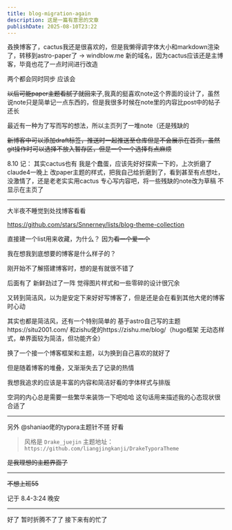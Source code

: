 ```yaml
---
title: blog-migration-again
description: 这是一篇有意思的文章
publishDate: 2025-08-10T23:22
---
```

叒换博客了，cactus我还是很喜欢的，但是我懒得调字体大小和markdown渲染了，转移到astro-paper了 -> windblow.me
新的域名，因为cactus应该还是主博客，毕竟也花了一点时间进行改造

两个都会同时同步 应该会

~~以后可能paper主题看腻了就回来了~~,我真的挺喜欢note这个界面的设计了，虽然说note只是简单记一点东西的，但是我很多时候在note里的内容比post中的帖子还长

最近有一种为了写而写的想法，所以主页列了一堆note（还是残缺的

~~新博客中可以添加draft标签，推送时一起推送至仓库但是不会展示在首页，虽然git操作时可以选择不放入暂存区，但是一个一个选择有点麻烦~~

8.10 记： 其实cactus也有 我是个蠢蛋，应该先好好探索一下的，上次折磨了claude4一晚上 改paper主题的样式，把我自己给折磨到了，看到甚至有点想吐，没激情了，还是老老实实用cactus 专心写内容吧，将一些残缺的note改为草稿 不显示在主页了

---
大半夜不睡觉到处找博客看看

https://github.com/stars/Snnerney/lists/blog-theme-collection

直接建一个list用来收藏，为什么？ 因为~~看一个爱一个~~

我在想我到底想要的博客是什么样子的？

刚开始不了解搭建博客时，想的是有就很不错了

后面有了 新鲜劲过了一阵 觉得图片样式和一些零碎的设计很冗余

又转到简洁风，以为是安定下来好好写博客了，但是还是会在看到其他大佬的博客时心动

其实也都是简洁风，还有一个特别简单的 基于astro自己写的主题https://situ2001.com/ 和zishu佬的https://zishu.me/blog/（hugo框架 无动态样式，单界面较为简洁，但功能齐全）

换了一个接一个博客框架和主题，以为换到自己喜欢的就好了

但是随着博客的堆叠，又渐渐失去了记录的热情

我想我追求的应该是丰富的内容和简洁好看的字体样式与排版

空洞的内心总是需要一些繁华来装饰一下吧哈哈 这句话用来描述我的心态现状很合适了

---

另外 @shaniao佬的typora主题针不搓 好看 

> 风格是 `Drake_juejin`
> 主题地址：`https://github.com/liangjingkanji/DrakeTyporaTheme`

~~是我理想的主题界面了~~

---

~~不想上班55~~

记于 8.4-3:24 晚安

---

好了 暂时折腾不了了 接下来有的忙了
